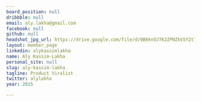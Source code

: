 ```yaml
---
board_position: null
dribbble: null
email: aly.lakha@gmail.com
facebook: null
github: null
headshot_jpg_url: https://drive.google.com/file/d/0B6knOJ7K2ZPNZkVSY2tlam5UUUU/view?usp=sharing
layout: member_page
linkedin: alykassimlakha
name: Aly Kassim-Lakha
personal_site: null
slug: aly-kassim-lakha
tagline: Product Viralist
twitter: alylakha
year: 2015

---
```

